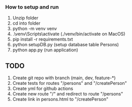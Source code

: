 ### How to setup and run

1. Unzip folder
2. cd into folder
3. python -m venv venv
4. .\venv\Scripts\activate (./venv/bin/activate on MacOS)
5. pip install -r requirements.txt
6. python setupDB.py (setup database table Persons)
7. python app.py (run application)

## TODO

1. Create git repo with branch (main, dev, feature-\*)
2. Create tests for routes "/persons" and "/createPerson"
3. Create yml for github actions
4. Create new route "/" and redirect to route "/persons"
5. Create link in persons.html to "/createPerson"

